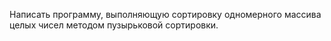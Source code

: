 Написать программу, выполняющую сортировку одномерного массива целых чисел методом
пузырьковой сортировки.
